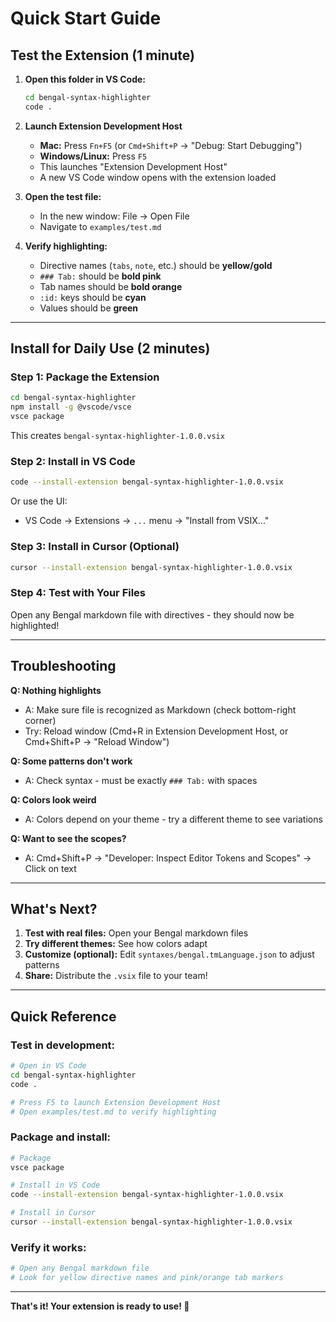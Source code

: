 # Quick Start Guide

## Test the Extension (1 minute)

1. **Open this folder in VS Code:**
   ```bash
   cd bengal-syntax-highlighter
   code .
   ```

2. **Launch Extension Development Host**
   - **Mac:** Press `Fn+F5` (or `Cmd+Shift+P` → "Debug: Start Debugging")
   - **Windows/Linux:** Press `F5`
   - This launches "Extension Development Host"
   - A new VS Code window opens with the extension loaded

3. **Open the test file:**
   - In the new window: File → Open File
   - Navigate to `examples/test.md`

4. **Verify highlighting:**
   - Directive names (`tabs`, `note`, etc.) should be **yellow/gold**
   - `### Tab:` should be **bold pink**
   - Tab names should be **bold orange**
   - `:id:` keys should be **cyan**
   - Values should be **green**

---

## Install for Daily Use (2 minutes)

### Step 1: Package the Extension

```bash
cd bengal-syntax-highlighter
npm install -g @vscode/vsce
vsce package
```

This creates `bengal-syntax-highlighter-1.0.0.vsix`

### Step 2: Install in VS Code

```bash
code --install-extension bengal-syntax-highlighter-1.0.0.vsix
```

Or use the UI:
- VS Code → Extensions → `...` menu → "Install from VSIX..."

### Step 3: Install in Cursor (Optional)

```bash
cursor --install-extension bengal-syntax-highlighter-1.0.0.vsix
```

### Step 4: Test with Your Files

Open any Bengal markdown file with directives - they should now be highlighted!

---

## Troubleshooting

**Q: Nothing highlights**
- A: Make sure file is recognized as Markdown (check bottom-right corner)
- Try: Reload window (Cmd+R in Extension Development Host, or Cmd+Shift+P → "Reload Window")

**Q: Some patterns don't work**
- A: Check syntax - must be exactly `### Tab:` with spaces

**Q: Colors look weird**
- A: Colors depend on your theme - try a different theme to see variations

**Q: Want to see the scopes?**
- A: Cmd+Shift+P → "Developer: Inspect Editor Tokens and Scopes" → Click on text

---

## What's Next?

1. **Test with real files:** Open your Bengal markdown files
2. **Try different themes:** See how colors adapt
3. **Customize (optional):** Edit `syntaxes/bengal.tmLanguage.json` to adjust patterns
4. **Share:** Distribute the `.vsix` file to your team!

---

## Quick Reference

### Test in development:
```bash
# Open in VS Code
cd bengal-syntax-highlighter
code .

# Press F5 to launch Extension Development Host
# Open examples/test.md to verify highlighting
```

### Package and install:
```bash
# Package
vsce package

# Install in VS Code
code --install-extension bengal-syntax-highlighter-1.0.0.vsix

# Install in Cursor
cursor --install-extension bengal-syntax-highlighter-1.0.0.vsix
```

### Verify it works:
```bash
# Open any Bengal markdown file
# Look for yellow directive names and pink/orange tab markers
```

---

**That's it! Your extension is ready to use! 🎉**

